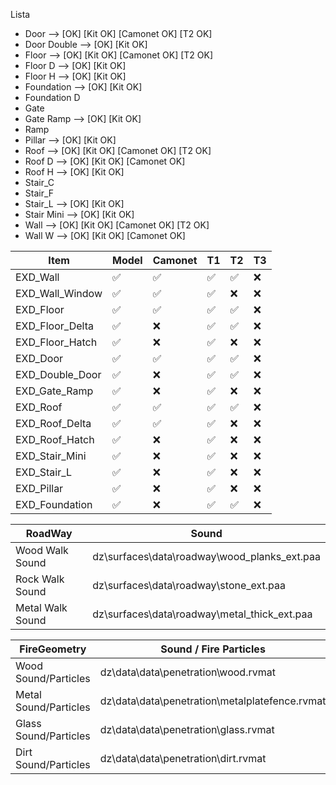 Lista

- Door -->          [OK]    [Kit OK]   [Camonet OK]    [T2 OK]
- Door Double -->   [OK]    [Kit OK]
- Floor -->         [OK]    [Kit OK]   [Camonet OK]    [T2 OK]
- Floor D -->       [OK]    [Kit OK] 
- Floor H -->       [OK]    [Kit OK]
- Foundation -->    [OK]    [Kit OK]
- Foundation D 
- Gate
- Gate Ramp -->     [OK]    [Kit OK]
- Ramp
- Pillar -->        [OK]    [Kit OK]
- Roof -->          [OK]    [Kit OK]   [Camonet OK]    [T2 OK]
- Roof D -->        [OK]    [Kit OK]   [Camonet OK]
- Roof H -->        [OK]    [Kit OK]
- Stair_C
- Stair_F
- Stair_L -->       [OK]    [Kit OK]
- Stair Mini -->    [OK]    [Kit OK]
- Wall -->          [OK]    [Kit OK]   [Camonet OK]    [T2 OK]
- Wall W -->        [OK]    [Kit OK]   [Camonet OK] 


| Item           | Model |  Camonet  | T1  | T2 | T3|
|-|-|-|-|-|-|
|EXD_Wall        |  ✅  |     ✅    | ✅ | ✅ | ❌|
|EXD_Wall_Window |  ✅  |     ✅    | ✅ | ❌ | ❌|
|EXD_Floor       |  ✅  |     ✅    | ✅ | ✅ | ❌|
|EXD_Floor_Delta |  ✅  |     ❌    | ✅ | ✅ | ❌|
|EXD_Floor_Hatch |  ✅  |     ❌    | ✅ | ❌ | ❌|
|EXD_Door        |  ✅  |     ✅    | ✅ | ✅ | ❌|
|EXD_Double_Door |  ✅  |     ❌    | ✅ | ✅ | ❌|
|EXD_Gate_Ramp   |  ✅  |     ❌    | ✅ | ❌ | ❌|
|EXD_Roof        |  ✅  |     ✅    | ✅ | ✅ | ❌|
|EXD_Roof_Delta  |  ✅  |     ✅    | ✅ | ❌ | ❌|
|EXD_Roof_Hatch  |  ✅  |     ❌    | ✅ | ❌ | ❌|
|EXD_Stair_Mini  |  ✅  |     ❌    | ✅ | ❌ | ❌|
|EXD_Stair_L     |  ✅  |     ❌    | ✅ | ❌ | ❌|
|EXD_Pillar      |  ✅  |     ❌    | ✅ | ❌ | ❌|
|EXD_Foundation  |  ✅  |     ❌    | ✅ | ✅ | ❌|

| RoadWay | Sound |
| ----------------- | ------------------------------------------------- |
| Wood Walk Sound   | dz\surfaces\data\roadway\wood_planks_ext.paa
| Rock Walk Sound   | dz\surfaces\data\roadway\stone_ext.paa
| Metal Walk Sound  | dz\surfaces\data\roadway\metal_thick_ext.paa


| FireGeometry            | Sound / Fire Particles |
| ----------------------- | ------------------------------------------------ |
| Wood Sound/Particles    | dz\data\data\penetration\wood.rvmat
| Metal Sound/Particles   | dz\data\data\penetration\metalplatefence.rvmat
| Glass Sound/Particles   | dz\data\data\penetration\glass.rvmat
| Dirt Sound/Particles    | dz\data\data\penetration\dirt.rvmat

